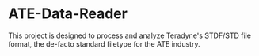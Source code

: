 # ATE-Data-Reader
This project is designed to process and analyze Teradyne's STDF/STD file format, the de-facto standard filetype for the ATE industry.